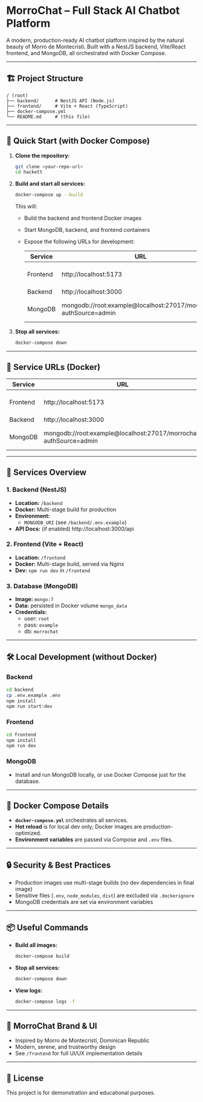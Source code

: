# MorroChat – Full Stack AI Chatbot Platform

A modern, production-ready AI chatbot platform inspired by the natural beauty of Morro de Montecristi. Built with a NestJS backend, Vite/React frontend, and MongoDB, all orchestrated with Docker Compose.

---

## 🏗️ Project Structure

```
/ (root)
├── backend/      # NestJS API (Node.js)
├── frontend/     # Vite + React (TypeScript)
├── docker-compose.yml
└── README.md     # (this file)
```

---

## 🚀 Quick Start (with Docker Compose)

1. **Clone the repository:**
   ```sh
   git clone <your-repo-url>
   cd hackett
   ```

2. **Build and start all services:**
   ```sh
   docker-compose up --build
   ```

   This will:
   - Build the backend and frontend Docker images
   - Start MongoDB, backend, and frontend containers
   - Expose the following URLs for development:

     | Service   | URL                        | Description                |
     |-----------|----------------------------|----------------------------|
     | Frontend  | http://localhost:5173      | MorroChat UI (React/Vite)  |
     | Backend   | http://localhost:3000      | NestJS API                 |
     | MongoDB   | mongodb://root:example@localhost:27017/morrochat?authSource=admin | Database connection string |

3. **Stop all services:**
   ```sh
   docker-compose down
   ```

---

## 🔗 Service URLs (Docker)

| Service   | URL                        | Description                |
|-----------|----------------------------|----------------------------|
| Frontend  | http://localhost:5173      | MorroChat UI (React/Vite)  |
| Backend   | http://localhost:3000      | NestJS API                 |
| MongoDB   | mongodb://root:example@localhost:27017/morrochat?authSource=admin | Database connection string |

---

## 🧩 Services Overview

### 1. Backend (NestJS)
- **Location:** `/backend`
- **Docker:** Multi-stage build for production
- **Environment:**
  - `MONGODB_URI` (see `/backend/.env.example`)
- **API Docs:** (if enabled) http://localhost:3000/api

### 2. Frontend (Vite + React)
- **Location:** `/frontend`
- **Docker:** Multi-stage build, served via Nginx
- **Dev:** `npm run dev` in `/frontend`

### 3. Database (MongoDB)
- **Image:** `mongo:7`
- **Data:** persisted in Docker volume `mongo_data`
- **Credentials:**
  - user: `root`
  - pass: `example`
  - db: `morrochat`

---

## 🛠️ Local Development (without Docker)

### Backend
```sh
cd backend
cp .env.example .env
npm install
npm run start:dev
```

### Frontend
```sh
cd frontend
npm install
npm run dev
```

### MongoDB
- Install and run MongoDB locally, or use Docker Compose just for the database.

---

## 🐳 Docker Compose Details

- **`docker-compose.yml`** orchestrates all services.
- **Hot reload** is for local dev only; Docker images are production-optimized.
- **Environment variables** are passed via Compose and `.env` files.

---

## 🔒 Security & Best Practices
- Production images use multi-stage builds (no dev dependencies in final image)
- Sensitive files (`.env`, `node_modules`, `dist`) are excluded via `.dockerignore`
- MongoDB credentials are set via environment variables

---

## 📦 Useful Commands

- **Build all images:**
  ```sh
  docker-compose build
  ```
- **Stop all services:**
  ```sh
  docker-compose down
  ```
- **View logs:**
  ```sh
  docker-compose logs -f
  ```

---

## 🌊 MorroChat Brand & UI
- Inspired by Morro de Montecristi, Dominican Republic
- Modern, serene, and trustworthy design
- See `/frontend` for full UI/UX implementation details

---

## 📄 License
This project is for demonstration and educational purposes.
